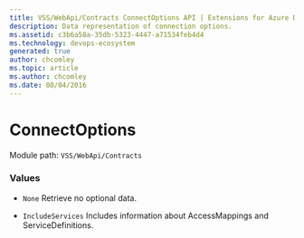 ```yaml
---
title: VSS/WebApi/Contracts ConnectOptions API | Extensions for Azure DevOps Services
description: Data representation of connection options.
ms.assetid: c3b6a58a-35db-5323-4447-a71534feb4d4
ms.technology: devops-ecosystem
generated: true
author: chcomley
ms.topic: article
ms.author: chcomley
ms.date: 08/04/2016
---
```


# ConnectOptions

Module path: `VSS/WebApi/Contracts`

### Values

* `None` Retrieve no optional data.

* `IncludeServices` Includes information about AccessMappings and ServiceDefinitions.

